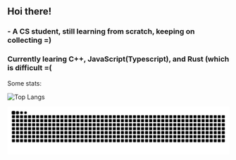 ## Hoi there!

### - A CS student, still learning from scratch, keeping on collecting =)

### Currently learing C++, JavaScript(Typescript), and Rust (which is difficult =( 

Some stats:

![Top Langs](https://github-readme-stats.vercel.app/api/top-langs/?username=Nopthon)

<picture>
  <source media="(prefers-color-scheme: dark)" srcset="https://raw.githubusercontent.com/Nopthon/Nopthon/output/github-contribution-grid-snake-dark.svg">
  <source media="(prefers-color-scheme: light)" srcset="https://raw.githubusercontent.com/Nopthon/Nopthon/output/github-contribution-grid-snake.svg">
  <img alt="github contribution grid snake animation" src="https://raw.githubusercontent.com/Nopthon/Nopthon/output/github-contribution-grid-snake.svg">
</picture>
